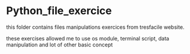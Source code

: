 # Python_file_exercice

this folder contains files manipulations exercices from tresfacile website.

these exercises allowed me to use os module, terminal script, data manipulation and lot of other basic concept
